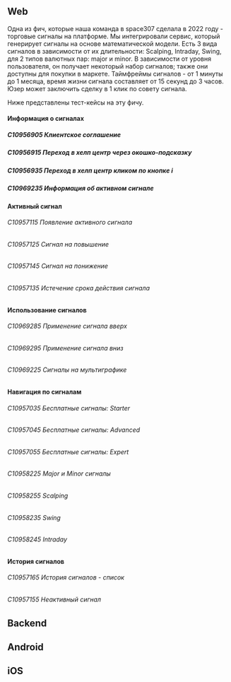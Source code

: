 ## Web

Одна из фич, которые наша команда в space307 сделала в 2022 году - торговые сигналы на платформе. Мы интегрировали сервис, который генерирует сигналы на основе математической модели. Есть 3 вида сигналов в зависимости от их длительности: Scalping, Intraday, Swing, для 2 типов валютных пар: major и minor. В зависимости от уровня пользователя, он получает некоторый набор сигналов; также они доступны для покупки в маркете. Таймфреймы сигналов - от 1 минуты до 1 месяца, время жизни сигнала составляет от 15 секунд до 3 часов. Юзер может заключить сделку в 1 клик по совету сигнала.

Ниже представлены тест-кейсы на эту фичу.

#### Информация о сигналах

##### C10956905 Клиентское соглашение
##### C10956915 Переход в хелп центр через окошко-подсказку
##### C10956935 Переход в хелп центр кликом по кнопке i
##### C10969235 Информация об активном сигнале

#### Активный сигнал

###### C10957115 Появление активного сигнала
###### C10957125 Сигнал на повышение
###### C10957145 Сигнал на понижение
###### C10957135 Истечение срока действия сигнала

#### Использование сигналов

###### C10969285 Применение сигнала вверх
###### C10969295 Применение сигнала вниз
###### C10969225 Сигналы на мультиграфике

#### Навигация по сигналам

###### C10957035 Бесплатные сигналы: Starter
###### C10957045 Бесплатные сигналы: Advanced
###### C10957055 Бесплатные сигналы: Expert
###### C10958225 Major и Minor сигналы
###### C10958255 Scalping
###### C10958235 Swing
###### C10958245 Intraday

#### История сигналов

###### C10957165 История сигналов - список
###### C10957155 Неактивный сигнал

## Backend



## Android


## iOS
